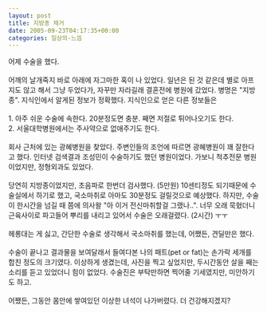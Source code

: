 ```yaml
---
layout: post
title: 지방종 제거
date: 2005-09-23T04:17:35+00:00
categories: 일상의-느낌
---
```

어제 수술을 했다.<br /><br />어깨의 날개죽지 바로 아래에 자그마한 혹이 나 있었다. 일년은 된 것 같은데 별로 아프지도 않고 해서 그냥 두었다가, 자꾸만 자라길래 결혼전에 병원에 갔었다. 병명은 "지방종". 지식인에서 알게된 정보가 정확했다. 지식인으로 얻은 다른 정보들은 <br /><br />1. 아주 쉬운 수술에 속한다. 20분정도면 충분. 째면 저절로 튀어나오기도 한다.<br />2. 서울대학병원에서는 주사약으로 없애주기도 한다.<br /><br />회사 근처에 있는 광혜병원을 찾았다. 주변인들의 조언에 따르면 광혜병원이 꽤 잘한다고 했다. 인터넷 검색결과 조성민이 수술하기도 했던 병원이었다. 가보니 척추전문 병원이었지만, 정형외과도 있었다. <br /><br />당연히 지방종이었지만, 초음파로 한번더 검사했다. (5만원) 10센티정도 되기때문에 수술실에서 하기로 했고, 국소마취로 아마도 30분정도 걸릴것으로 예상했다. 하지만, 수술이 한시간을 넘길 때 쯤에 의사왈 "아 이거 전신마취할걸 그랬나..". 너무 오래 묵혔더니 근육사이로 파고들어 뿌리를 내리고 있어서 수술은 오래걸렸다. (2시간) ㅜㅜ<br /><br />헤롱대는 게 싫고, 간단한 수술로 생각해서 국소마취를 했는데, 어쨌든, 견딜만은 했다. <br /><br />수술이 끝나고 결과물을 보여달래서 들여다본 나의 패트(pet or fat)는 손가락 세개를 합친 정도의 크기였다. 이상하게 생겼는데, 사진을 찍고 싶었지만, 두시간동안 살을 째는 소리를 듣고 있었더니 힘이 없었다. 수술진은 부탁만하면 찍어줄 기세였지만, 미안하기도 하고.<br /><br />어쨌든, 그동안 몸안에 쌓여있던 이상한 녀석이 나가버렸다. 더 건강해지겠지?
